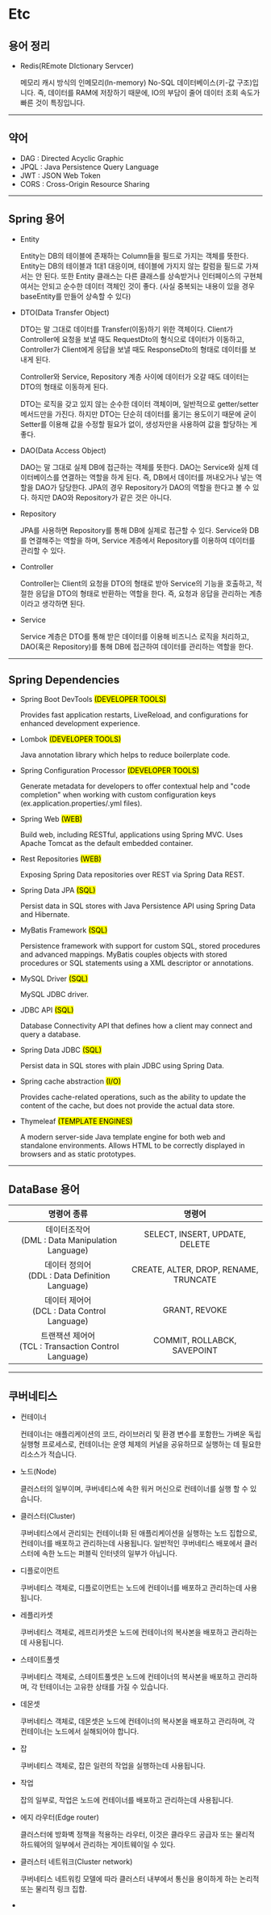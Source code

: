 # Etc

## 용어 정리

- Redis(REmote DIctionary Servcer)
  
  메모리 캐시 방식의 인메모리(In-memory) No-SQL 데이터베이스(키-값 구조)입니다. 즉, 데이터를 RAM에 저장하기 때문에, IO의 부담이 줄어 데이터 조회 속도가 빠른 것이 특징입니다.

---

## 약어

- DAG : Directed Acyclic Graphic
- JPQL : Java Persistence Query Language
- JWT : JSON Web Token
- CORS : Cross-Origin Resource Sharing

---

## Spring 용어

- Entity
  
  Entity는 DB의 테이블에 존재하는 Column들을 필드로 가지는 객체를 뜻한다. 
  Entity는 DB의 테이블과 1대1 대응이며, 테이블에 가지지 않는 칼럼을 필드로 가져서는 안 된다. 
  또한 Entity 클래스는 다른 클래스를 상속받거나 인터페이스의 구현체여서는 안되고 순수한 데이터 객체인 것이 좋다. 
  (사실 중복되는 내용이 있을 경우 baseEntity를 만들어 상속할 수 있다)

- DTO(Data Transfer Object)
  
  DTO는 말 그대로 데이터를 Transfer(이동)하기 위한 객체이다. 
  Client가 Controller에 요청을 보낼 때도 RequestDto의 형식으로 데이터가 이동하고, 
  Controller가 Client에게 응답을 보낼 때도 ResponseDto의 형태로 데이터를 보내게 된다.
  
  Controller와 Service, Repository 계층 사이에 데이터가 오갈 때도 데이터는 DTO의 형태로 이동하게 된다. 
  
  DTO는 로직을 갖고 있지 않는 순수한 데이터 객체이며, 일반적으로 getter/setter 메서드만을 가진다. 
  하지만 DTO는 단순히 데이터를 옮기는 용도이기 때문에 굳이 Setter를 이용해 값을 수정할 필요가 없이, 
  생성자만을 사용하여 값을 할당하는 게 좋다. 

- DAO(Data Access Object)
  
  DAO는 말 그대로 실제 DB에 접근하는 객체를 뜻한다. DAO는 Service와 실제 데이터베이스를 연결하는 역할을 하게 된다. 즉, DB에서 데이터를 꺼내오거나 넣는 역할을 DAO가 담당한다. JPA의 경우 Repository가 DAO의 역할을 한다고 볼 수 있다. 하지만 DAO와 Repository가 같은 것은 아니다.

- Repository
  
  JPA를 사용하면 Repository를 통해 DB에 실제로 접근할 수 있다. 
  Service와 DB를 연결해주는 역할을 하며, Service 계층에서 Repository를 이용하여 데이터를 관리할 수 있다. 

- Controller
  
  Controller는 Client의 요청을 DTO의 형태로 받아 Service의 기능을 호출하고, 
  적절한 응답을 DTO의 형태로 반환하는 역할을 한다. 즉, 요청과 응답을 관리하는 계층이라고 생각하면 된다.

- Service
  
  Service 계층은 DTO를 통해 받은 데이터를 이용해 비즈니스 로직을 처리하고, 
  DAO(혹은 Repository)를 통해 DB에 접근하여 데이터를 관리하는 역할을 한다. 

---

## Spring Dependencies

- Spring Boot DevTools <mark>(DEVELOPER TOOLS)</mark>
  
  Provides fast application restarts, LiveReload, and configurations for enhanced development experience.

- Lombok <mark>(DEVELOPER TOOLS)</mark>
  
  Java annotation library which helps to reduce boilerplate code.

- Spring Configuration Processor <mark>(DEVELOPER TOOLS)</mark>
  
  Generate metadata for developers to offer contextual help and "code completion" when working with custom configuration keys (ex.application.properties/.yml files).

- Spring Web <mark>(WEB)</mark>
  
  Build web, including RESTful, applications using Spring MVC. Uses Apache Tomcat as the default embedded container.

- Rest Repositories <mark>(WEB)</mark>
  
  Exposing Spring Data repositories over REST via Spring Data REST.

- Spring Data JPA <mark>(SQL)</mark>
  
  Persist data in SQL stores with Java Persistence API using Spring Data and Hibernate.

- MyBatis Framework <mark>(SQL)</mark>
  
  Persistence framework with support for custom SQL, stored procedures and advanced mappings. MyBatis couples objects with stored procedures or SQL statements using a XML descriptor or annotations.

- MySQL Driver <mark>(SQL)</mark>
  
  MySQL JDBC driver.

- JDBC API <mark>(SQL)</mark>
  
  Database Connectivity API that defines how a client may connect and query a database.

- Spring Data JDBC <mark>(SQL)</mark>
  
  Persist data in SQL stores with plain JDBC using Spring Data.

- Spring cache abstraction <mark>(I/O)</mark>
  
  Provides cache-related operations, such as the ability to update the content of the cache, but does not provide the actual data store.

- Thymeleaf <mark>(TEMPLATE ENGINES)</mark>
  
  A modern server-side Java template engine for both web and standalone environments. Allows HTML to be correctly displayed in browsers and as static prototypes.

---

## DataBase 용어

| 명령어 종류                                            | 명령어                                   |
|:-------------------------------------------------:|:-------------------------------------:|
| 데이터조작어<br> (DML : Data Manipulation Language)     | SELECT, INSERT, UPDATE, DELETE        |
| 데이터 정의어<br> (DDL : Data Definition Language)      | CREATE, ALTER, DROP, RENAME, TRUNCATE |
| 데이터 제어어<br> (DCL : Data Control Language)         | GRANT, REVOKE                         |
| 트랜잭션 제어어<br> (TCL : Transaction Control Language) | COMMIT, ROLLABCK, SAVEPOINT           |

---

## 쿠버네티스

- 컨테이너
  
  컨테이너는 애플리케이션의 코드, 라이브러리 및 환경 변수를 포함한느 가벼운 독립 실행형 프로세스로, 컨테이너는 운영 체제의 커널을 공유하므로 실행하는 데 필요한 리소스가 적습니다.

- 노드(Node)
  
  클러스터의 일부이며, 쿠버네티스에 속한 워커 머신으로 컨테이너를 실행 할 수 있습니다.

- 클러스터(Cluster)
  
  쿠버네티스에서 관리되는 컨테이너화 된 애플리케이션을 실행하는 노드 집합으로,  컨테이너를 배포하고 관리하는데 사용됩니다. 일반적인 쿠버네티스 배포에서 클러스터에 속한 노드는 퍼블릭 인터넷의 일부가 아닙니다.

- 디플로이먼트
  
  쿠버네티스 객체로, 디플로이먼트는 노드에 컨테이너를 배포하고 관리하는데 사용됩니다.

- 레플리카셋
  
  쿠버네티스 객체로, 레프리카셋은 노드에 컨테이너의 복사본을 배포하고 관리하는데 사용됩니다.

- 스테이트풀셋
  
  쿠버네티스 객체로, 스테이트풀셋은 노드에 컨테이너의 복사본을 배포하고 관리하며, 각 턴테이너는 고유한 상태를 가질 수 있습니다.

- 데몬셋
  
  쿠버네티스 객체로, 데몬셋은 노드에 컨테이너의 복사본을 배포하고 관리하며, 각 컨테이너는 노드에서 실해되어야 합니다.

- 잡
  
  쿠버네티스 객체로, 잡은 일련의 작업을 실행하는데 사용됩니다.

- 작업
  
  잡의 일부로, 작업은 노드에 컨테이너를 배포하고 관리하는데 사용됩니다.

- 에지 라우터(Edge router)
  
  클러스터에 방화벽 정책을 적용하는 라우터, 이것은 클라우드 공급자 또는 물리적 하드웨어의 일부에서 관리하는 게이트웨이일 수 있다.

- 클러스터 네트워크(Cluster network)
  
  쿠버네티스 네트워킹 모델에 따라 클러스터 내부에서 통신을 용이하게 하는 논리적 또는 물리적 링크 집합.

- 
